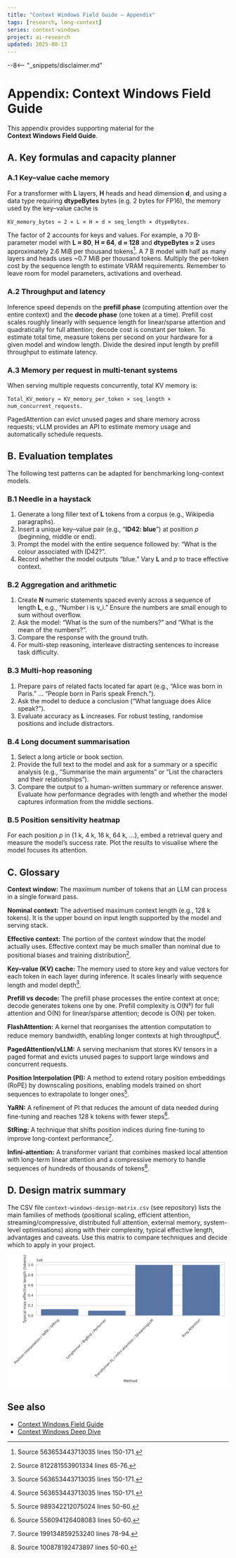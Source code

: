 ```yaml
---
title: "Context Windows Field Guide — Appendix"
tags: [research, long-context]
series: context-windows
project: ai-research
updated: 2025-08-13
---
```


--8<-- "_snippets/disclaimer.md"

# Appendix: Context Windows Field Guide

This appendix provides supporting material for the **Context Windows Field Guide**.

## A. Key formulas and capacity planner

### A.1 Key–value cache memory

For a transformer with **L** layers, **H** heads and head dimension **d**, and using a data type requiring **dtypeBytes** bytes (e.g. 2 bytes for FP16), the memory used by the key–value cache is

```text
KV_memory_bytes ≈ 2 × L × H × d × seq_length × dtypeBytes.
```

The factor of 2 accounts for keys and values.  For example, a 70 B-parameter model with **L ≈ 80**, **H ≈ 64**, **d ≈ 128** and **dtypeBytes = 2** uses approximately 2.6 MiB per thousand tokens[^1].  A 7 B model with half as many layers and heads uses ~0.7 MiB per thousand tokens.  Multiply the per-token cost by the sequence length to estimate VRAM requirements.  Remember to leave room for model parameters, activations and overhead.

### A.2 Throughput and latency

Inference speed depends on the **prefill phase** (computing attention over the entire context) and the **decode phase** (one token at a time).  Prefill cost scales roughly linearly with sequence length for linear/sparse attention and quadratically for full attention; decode cost is constant per token.  To estimate total time, measure tokens per second on your hardware for a given model and window length.  Divide the desired input length by prefill throughput to estimate latency.

### A.3 Memory per request in multi-tenant systems

When serving multiple requests concurrently, total KV memory is:

```text
Total_KV_memory ≈ KV_memory_per_token × seq_length × num_concurrent_requests.
```

PagedAttention can evict unused pages and share memory across requests; vLLM provides an API to estimate memory usage and automatically schedule requests.

## B. Evaluation templates

The following test patterns can be adapted for benchmarking long-context models.

### B.1 Needle in a haystack

1. Generate a long filler text of **L** tokens from a corpus (e.g., Wikipedia paragraphs).
2. Insert a unique key–value pair (e.g., “**ID42: blue**”) at position *p* (beginning, middle or end).
3. Prompt the model with the entire sequence followed by: “What is the colour associated with ID42?”.
4. Record whether the model outputs “blue.”  Vary **L** and *p* to trace effective context.

### B.2 Aggregation and arithmetic

1. Create **N** numeric statements spaced evenly across a sequence of length **L**, e.g., “Number i is v_i.”  Ensure the numbers are small enough to sum without overflow.
2. Ask the model: “What is the sum of the numbers?” and “What is the mean of the numbers?”.
3. Compare the response with the ground truth.
4. For multi-step reasoning, interleave distracting sentences to increase task difficulty.

### B.3 Multi-hop reasoning

1. Prepare pairs of related facts located far apart (e.g., “Alice was born in Paris.” ... “People born in Paris speak French.”).
2. Ask the model to deduce a conclusion (“What language does Alice speak?”).
3. Evaluate accuracy as **L** increases.  For robust testing, randomise positions and include distractors.

### B.4 Long document summarisation

1. Select a long article or book section.
2. Provide the full text to the model and ask for a summary or a specific analysis (e.g., “Summarise the main arguments” or “List the characters and their relationships”).
3. Compare the output to a human-written summary or reference answer.  Evaluate how performance degrades with length and whether the model captures information from the middle sections.

### B.5 Position sensitivity heatmap

For each position *p* in {1 k, 4 k, 16 k, 64 k, …}, embed a retrieval query and measure the model’s success rate.  Plot the results to visualise where the model focuses its attention.

## C. Glossary

**Context window:** The maximum number of tokens that an LLM can process in a single forward pass.

**Nominal context:** The advertised maximum context length (e.g., 128 k tokens).  It is the upper bound on input length supported by the model and serving stack.

**Effective context:** The portion of the context window that the model actually uses.  Effective context may be much smaller than nominal due to positional biases and training distribution[^2].

**Key–value (KV) cache:** The memory used to store key and value vectors for each token in each layer during inference.  It scales linearly with sequence length and model depth[^1].

**Prefill vs decode:** The prefill phase processes the entire context at once; decode generates tokens one by one.  Prefill complexity is O(N²) for full attention and O(N) for linear/sparse attention; decode is O(N) per token.

**FlashAttention:** A kernel that reorganises the attention computation to reduce memory bandwidth, enabling longer contexts at high throughput[^1].

**PagedAttention/vLLM:** A serving mechanism that stores KV tensors in a paged format and evicts unused pages to support large windows and concurrent requests.

**Position Interpolation (PI):** A method to extend rotary position embeddings (RoPE) by downscaling positions, enabling models trained on short sequences to extrapolate to longer ones[^3].

**YaRN:** A refinement of PI that reduces the amount of data needed during fine-tuning and reaches 128 k tokens with fewer steps[^4].

**StRing:** A technique that shifts position indices during fine-tuning to improve long-context performance[^5].

**Infini-attention:** A transformer variant that combines masked local attention with long-term linear attention and a compressive memory to handle sequences of hundreds of thousands of tokens[^6].

## D. Design matrix summary

The CSV file `context-windows-design-matrix.csv` (see repository) lists the main families of methods (positional scaling, efficient attention, streaming/compressive, distributed full attention, external memory, system-level optimisations) along with their complexity, typical effective length, advantages and caveats.  Use this matrix to compare techniques and decide which to apply in your project.

![Context windows design matrix](context-windows-design-matrix.svg)

## See also

- [Context Windows Field Guide](context-windows-field-guide.md)
- [Context Windows Deep Dive](context-windows-deep-dive.md)

[^1]: Source 563653443713035 lines 150-171.
[^2]: Source 812281553901334 lines 65-76.
[^3]: Source 989342212075024 lines 50-60.
[^4]: Source 556094126408083 lines 50-60.
[^5]: Source 199134859253240 lines 78-94.
[^6]: Source 100878192473897 lines 50-60.
